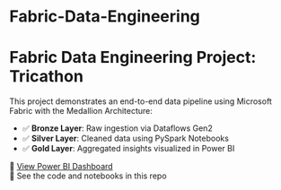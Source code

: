 # Fabric-Data-Engineering
# Fabric Data Engineering Project: Tricathon

This project demonstrates an end-to-end data pipeline using Microsoft Fabric with the Medallion Architecture:

- ✅ **Bronze Layer**: Raw ingestion via Dataflows Gen2
- ✅ **Silver Layer**: Cleaned data using PySpark Notebooks
- ✅ **Gold Layer**: Aggregated insights visualized in Power BI

🚀 [View Power BI Dashboard](https://app.powerbi.com/...)  
📂 See the code and notebooks in this repo  

